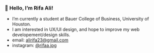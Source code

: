 ### :wave: **Hello, I’m Rifa Ali!**
- I’m currently a student at Bauer College of Business, University of Houston.
- I am interested in UX/UI design, and hope to improve my web developement/design skills.
- email: alirifa23@gmail.com
- instagram: [@rifaa.jpg](https://www.instagram.com/rifaa.jpg/)
